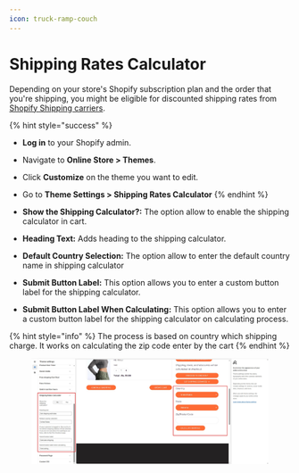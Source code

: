 ```yaml
---
icon: truck-ramp-couch
---
```


# Shipping Rates Calculator

Depending on your store's Shopify subscription plan and the order that you're shipping, you might be eligible for discounted shipping rates from [Shopify Shipping carriers](https://help.shopify.com/en/manual/fulfillment/shopify-shipping/shipping-carriers).

{% hint style="success" %}
* **Log in** to your Shopify admin.
* Navigate to **Online Store > Themes**.
* Click **Customize** on the theme you want to edit.
* Go to **Theme Settings > Shipping Rates Calculator**
{% endhint %}

* **Show the Shipping Calculator?:** The option allow to enable the shipping calculator in cart.
* **Heading Text:** Adds heading to the shipping calculator.
* **Default Country Selection:** The option allow to enter the default country name in shipping calculator
* **Submit Button Label:** This option allows you to enter a custom button label for the shipping calculator.
* **Submit Button Label When Calculating:** This option allows you to enter a custom button label for the shipping calculator on calculating process.

{% hint style="info" %}
The process is based on country which shipping charge. It works on calculating the zip code enter by the cart
{% endhint %}

<figure><img src="../.gitbook/assets/shipping.jpg" alt=""><figcaption></figcaption></figure>
